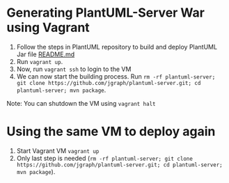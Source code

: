# Generating PlantUML-Server War using Vagrant

1. Follow the steps in PlantUML repository to build and deploy PlantUML Jar file [README.md](https://github.com/jgraph/plantuml/blob/master/vagrant/README.md)
1. Run `vagrant up`.
1. Now, run `vagrant ssh` to login to the VM
1. We can now start the building process. Run `rm -rf plantuml-server; git clone https://github.com/jgraph/plantuml-server.git; cd plantuml-server; mvn package`.

Note: You can shutdown the VM using `vagrant halt`

# Using the same VM to deploy again

1. Start Vagrant VM `vagrant up`
1. Only last step is needed (`rm -rf plantuml-server; git clone https://github.com/jgraph/plantuml-server.git; cd plantuml-server; mvn package`).